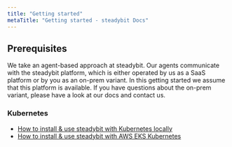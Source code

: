 ```yaml
---
title: "Getting started"
metaTitle: "Getting started - steadybit Docs"
---
```


## Prerequisites

We take an agent-based approach at steadybit. Our agents communicate with the steadybit platform, which is either operated by us as a SaaS platform or by you as
an on-prem variant. In this getting started we assume that this platform is available. If you have questions about the on-prem variant, please have a look at
our docs and contact us.

### Kubernetes

* [How to install & use steadybit with Kubernetes locally](getting-started/1-kubernetes)
* [How to install & use steadybit with AWS EKS Kubernetes](getting-started/2-aws-eks-kubernetes)


